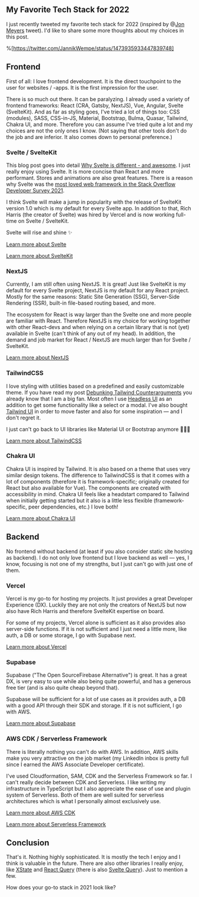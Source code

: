 ## My Favorite Tech Stack for 2022

I just recently tweeted my favorite tech stack for 2022 (inspired by @[Jon Meyers](@dijonmusters) tweet). I'd like to share some more thoughts about my choices in this post.

%[https://twitter.com/JannikWempe/status/1473935933447839748]

## Frontend

First of all: I love frontend development. It is the direct touchpoint to the user for websites / -apps. It is the first impression for the user.

There is so much out there. It can be paralyzing. I already used a variety of frontend frameworks: React (CRA, Gatsby, NextJS), Vue, Angular, Svelte (SvelteKit). And as far as styling goes, I've tried a lot of things too: CSS (modules), SASS, CSS-in-JS, Material, Bootstrap, Bulma, Quasar, Tailwind, Chakra UI, and more. Therefore you can assume I've tried quite a lot and my choices are not the only ones I know. (Not saying that other tools don't do the job and are inferior. It also comes down to personal preference.)

### Svelte / SvelteKit

This blog post goes into detail [Why Svelte is different - and awesome](https://blog.jannikwempe.com/why-svelte-is-different-and-awesome). I just really enjoy using Svelte. It is more concise than React and more performant. Stores and animations are also great features. There is a reason why Svelte was the [most loved web framework in the Stack Overflow Developer Survey 2021](https://insights.stackoverflow.com/survey/2021#section-most-loved-dreaded-and-wanted-web-frameworks).

I think Svelte will make a jump in popularity with the release of SvelteKit version 1.0 which is my default for every Svelte app. In addition to that, Rich Harris (the creator of Svelte) was hired by Vercel and is now working full-time on Svelte / SvelteKit. 

Svelte will rise and shine ✨

[Learn more about Svelte](https://svelte.dev/)

[Learn more about SvelteKit](https://kit.svelte.dev/)

### NextJS

Currently, I am still often using NextJS. It is great! Just like SvelteKit is my default for every Svelte project, NextJS is my default for any React project. Mostly for the same reasons: Static Site Generation (SSG), Server-Side Rendering (SSR), built-in file-based routing based, and more. 

The ecosystem for React is way larger than the Svelte one and more people are familiar with React. Therefore NextJS is my choice for working together with other React-devs and when relying on a certain library that is not (yet) available in Svelte (can't think of any out of my head). In addition, the demand and job market for React / NextJS are much larger than for Svelte / SvelteKit.

[Learn more about NextJS](https://nextjs.org/)

### TailwindCSS

I love styling with utilities based on a predefined and easily customizable theme. If you have read my post [Debunking Tailwind Counterarguments](https://blog.jannikwempe.com/debunking-tailwind-counterarguments) you already know that I am a big fan. Most often I use [Headless UI](https://headlessui.dev/) as an addition to get some functionality like a select or a modal. I've also bought [Tailwind UI](https://tailwindui.com/) in order to move faster and also for some inspiration — and I don't regret it.

I just can't go back to UI libraries like Material UI or Bootstrap anymore 🤷🏼‍♂️

[Learn more about TailwindCSS](https://tailwindcss.com/)

### Chakra UI

Chakra UI is inspired by Tailwind. It is also based on a theme that uses very similar design tokens. The difference to TailwindCSS is that it comes with a lot of components (therefore it is framework-specific; originally created for React but also available for Vue). The components are created with accessibility in mind. Chakra UI feels like a headstart compared to Tailwind when initially getting started but it also is a little less flexible (framework-specific, peer dependencies, etc.) I love both!

[Learn more about Chakra UI](https://chakra-ui.com/)

## Backend

No frontend without backend (at least if you also consider static site hosting as backend). I do not only love frontend but I love backend as well — yes, I know, focusing is not one of my strengths, but I just can't go with just one of them. 

### Vercel

Vercel is my go-to for hosting my projects. It just provides a great Developer Experience (DX). Luckily they are not only the creators of NextJS but now also have Rich Harris and therefore SvelteKit expertise on board.

For some of my projects, Vercel alone is sufficient as it also provides also server-side functions. If it is not sufficient and I just need a little more, like auth, a DB or some storage, I go with Supabase next.

[Learn more about Vercel](https://vercel.com)

### Supabase

Supabase ("The Open SourceFirebase Alternative") is great. It has a great DX, is very easy to use while also being quite powerful, and has a generous free tier (and is also quite cheap beyond that).

Supabase will be sufficient for a lot of use cases as it provides auth, a DB with a good API through their SDK and storage. If it is not sufficient, I go with AWS.

[Learn more about Supabase](https://supabase.com/)

### AWS CDK / Serverless Framework

There is literally nothing you can't do with AWS. In addition, AWS skills make you very attractive on the job market (my LinkedIn inbox is pretty full since I earned the AWS Associate Developer certificate).

I've used Cloudformation, SAM, CDK and the Serverless Framework so far. I can't really decide between CDK and Serverless. I like writing my infrastructure in TypeScript but I also appreciate the ease of use and plugin system of Serverless. Both of them are well suited for serverless architectures which is what I personally almost exclusively use.

[Learn more about AWS CDK](https://aws.amazon.com/cdk/)

[Learn more about Serverless Framework](https://www.serverless.com/)

## Conclusion

That's it. Nothing highly sophisticated. It is mostly the tech I enjoy and I think is valuable in the future. There are also other libraries I really enjoy, like [XState](https://xstate.js.org/) and [React Query](https://react-query.tanstack.com/) (there is also [Svelte Query](https://sveltequery.vercel.app/)). Just to mention a few.

How does your go-to stack in 2021 look like?